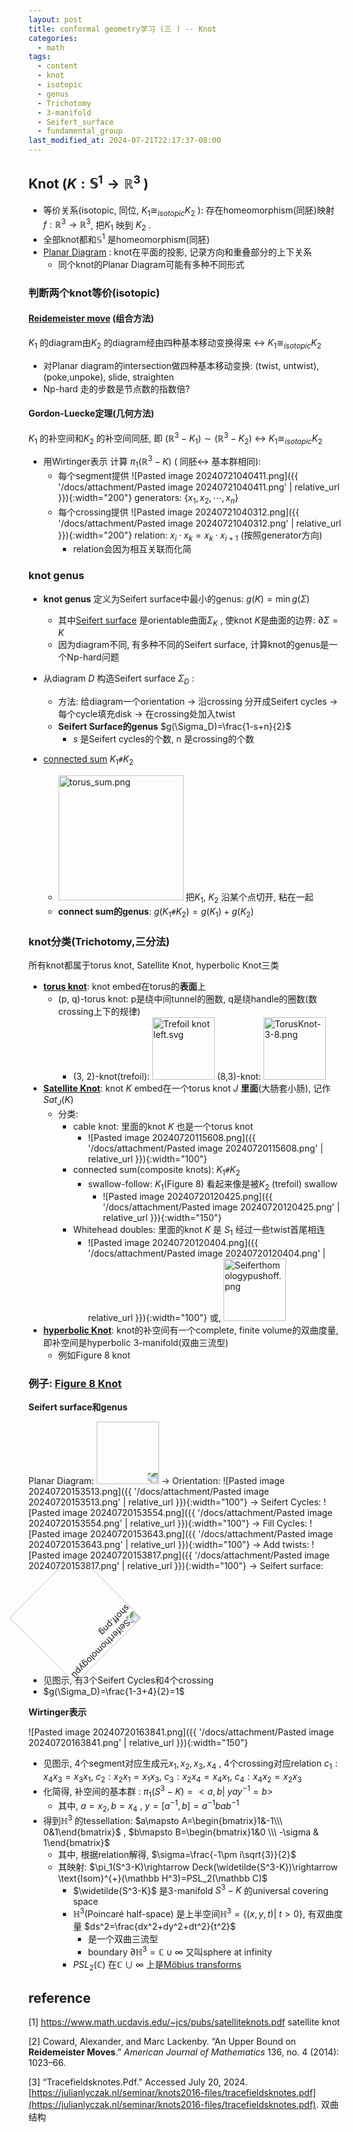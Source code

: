```yaml
---
layout: post
title: conformal geometry学习 (三 ) -- Knot
categories:
  - math
tags:
  - content
  - knot
  - isotopic
  - genus
  - Trichotomy
  - 3-manifold
  - Seifert_surface
  - fundamental_group
last_modified_at: 2024-07-21T22:17:37-08:00
---
```

## Knot ($K: \mathbb S^1\rightarrow \mathbb R^3$ )

- 等价关系(isotopic, 同位, $K_1\cong_{isotopic} K_2$ ): 存在homeomorphism(同胚)映射 $f:\mathbb R^3\rightarrow \mathbb R^3$, 把$K_1$ 映到 $K_2$ .
- 全部knot都和$\mathbb S^1$ 是homeomorphism(同胚)
- [Planar Diagram](https://katlas.org/wiki/Planar_Diagrams) : knot在平面的投影, 记录方向和重叠部分的上下关系
	- 同个knot的Planar Diagram可能有多种不同形式


### 判断两个knot等价(isotopic)

####  [Reidemeister move](https://mathworld.wolfram.com/ReidemeisterMoves.html) (组合方法)

$K_1$ 的diagram由$K_2$ 的diagram经由四种基本移动变换得来 <-> $K_1\cong_{isotopic} K_2$

- 对Planar diagram的intersection做四种基本移动变换: (twist, untwist), (poke,unpoke), slide, straighten
- Np-hard 走的步数是节点数的指数倍?

#### Gordon-Luecke定理(几何方法)

$K_1$  的补空间和$K_2$ 的补空间同胚, 即 $(\mathbb R^3- K_1)\sim (\mathbb R^3-K_2)$  <-> $K_1\cong_{isotopic} K_2$

-  用Wirtinger表示 计算 $\pi_1(\mathbb R^3-K)$ ( 同胚<-> 基本群相同): 
	- 每个segment提供 ![Pasted image 20240721040411.png]({{ '/docs/attachment/Pasted image 20240721040411.png' | relative_url }}){:width="200"} generators: $\lbrace x_1,x_2,\cdots,x_n\rbrace$ 
	- 每个crossing提供 ![Pasted image 20240721040312.png]({{ '/docs/attachment/Pasted image 20240721040312.png' | relative_url }}){:width="200"} relation: $x_i\cdot x_k=x_k\cdot x_{i+1}$ (按照generator方向)
		- relation会因为相互关联而化简


### knot genus

- **knot genus** 定义为Seifert surface中最小的genus: $g(K)=\min g(\Sigma)$ 
	- 其中[Seifert surface](https://en.wikipedia.org/wiki/Seifert_surface) 是orientable曲面$\Sigma_K$ , 使knot $K$是曲面的边界: $\partial \Sigma=K$ 
	- 因为diagram不同, 有多种不同的Seifert surface, 计算knot的genus是一个Np-hard问题

- 从diagram $D$ 构造Seifert surface $\Sigma_D$ :
	- 方法: 给diagram一个orientation -> 沿crossing 分开成Seifert cycles -> 每个cycle填充disk -> 在crossing处加入twist
	- **Seifert Surface的genus** $g(\Sigma_D)=\frac{1-s+n}{2}$ 
		- $s$ 是Seifert cycles的个数, n 是crossing的个数

- [connected sum](https://mathworld.wolfram.com/KnotSum.html#:~:text=Two%20oriented%20knots%20(or%20links,40).) $K_1 \texttt{\#} K_2$ 
	- <a href="https://mathworld.wolfram.com/KnotSum.html#:~:text=Two%20oriented%20knots%20(or%20links,40)."><img src="https://mathworld.wolfram.com/images/eps-svg/KnotSum_700.svg" alt="torus_sum.png"  width="200"></a> 把$K_1$, $K_2$ 沿某个点切开, 粘在一起
	- **connect sum的genus**: $g(K_1 \texttt{\#} K_2)=g(K_1)+g(K_2)$ 

### knot分类(Trichotomy,三分法)

所有knot都属于torus knot, Satellite Knot, hyperbolic Knot三类

-  **[torus knot](https://en.wikipedia.org/wiki/Torus_knot)**: knot embed在torus的**表面**上
	- (p, q)-torus knot: p是绕中间tunnel的圈数, q是绕handle的圈数(数crossing上下的规律)
		- (3, 2)-knot(trefoil): <a href="https://commons.wikimedia.org/wiki/File:Trefoil_knot_left.svg#/media/File:Trefoil_knot_left.svg"><img src="https://upload.wikimedia.org/wikipedia/commons/5/5c/Trefoil_knot_left.svg" alt="Trefoil knot left.svg" width="100"></a> (8,3)-knot: <a href="https://commons.wikimedia.org/wiki/File:TorusKnot-3-8.png#/media/File:TorusKnot-3-8.png"><img src="https://upload.wikimedia.org/wikipedia/commons/c/c3/TorusKnot-3-8.png" alt="TorusKnot-3-8.png"  width="100"></a> 
- **[Satellite Knot](https://en.wikipedia.org/wiki/Satellite_knot)**: knot $K$ embed在一个torus knot $J$ **里面**(大肠套小肠), 记作$Sat_J(K)$ 
	- 分类:
		- cable knot: 里面的knot $K$ 也是一个torus knot
			- ![Pasted image 20240720115608.png]({{ '/docs/attachment/Pasted image 20240720115608.png' | relative_url }}){:width="100"} 
		- connected sum(composite knots): $K_1 \texttt{\#} K_2$ 
			- swallow-follow: $K_1$(Figure 8) 看起来像是被$K_2$ (trefoil) swallow
				- ![Pasted image 20240720120425.png]({{ '/docs/attachment/Pasted image 20240720120425.png' | relative_url }}){:width="150"} 
		- Whitehead doubles: 里面的knot $K$ 是 $S_1$ 经过一些twist首尾相连
			- ![Pasted image 20240720120404.png]({{ '/docs/attachment/Pasted image 20240720120404.png' | relative_url }}){:width="100"} 或, <a href="https://www.researchgate.net/figure/A-Whitehead-double-of-a-trefoil-knot-is-a-satellite-knot-whose-companion-knot-is-a_fig10_339015556"><img src="https://www.researchgate.net/profile/Makoto-Sakuma/publication/339015556/figure/fig10/AS:897362012680193@1590959184100/A-Whitehead-double-of-a-trefoil-knot-is-a-satellite-knot-whose-companion-knot-is-a.png" alt="Seiferthomologypushoff.png" width="100"></a> 
- **[hyperbolic Knot](https://mathworld.wolfram.com/HyperbolicKnot.html)**: knot的补空间有一个complete, finite volume的双曲度量, 即补空间是hyperbolic 3-manifold(双曲三流型)
	- 例如Figure 8 knot



### 例子: [Figure 8 Knot](https://mathworld.wolfram.com/FigureEightKnot.html) 

**Seifert surface和genus**

Planar Diagram: <a href="https://mathworld.wolfram.com/FigureEightKnot.html"><img src="https://mathworld.wolfram.com/images/eps-svg/FigureEightKnot_700.svg"  width="100" style="transform: rotate(180deg);"></a>  -> Orientation: ![Pasted image 20240720153513.png]({{ '/docs/attachment/Pasted image 20240720153513.png' | relative_url }}){:width="100"} -> Seifert Cycles: ![Pasted image 20240720153554.png]({{ '/docs/attachment/Pasted image 20240720153554.png' | relative_url }}){:width="100"} -> Fill Cycles: ![Pasted image 20240720153643.png]({{ '/docs/attachment/Pasted image 20240720153643.png' | relative_url }}){:width="100"} -> Add twists: ![Pasted image 20240720153817.png]({{ '/docs/attachment/Pasted image 20240720153817.png' | relative_url }}){:width="100"} -> Seifert surface:  <a href="https://en.wikipedia.org/wiki/File:Seiferthomologypushoff.png#/media/File:Seiferthomologypushoff.png"><img src="https://upload.wikimedia.org/wikipedia/en/9/91/Seiferthomologypushoff.png" alt="Seiferthomologypushoff.png" width="150" style="transform: rotate(135deg);"></a>

- 见图示, 有3个Seifert Cycles和4个crossing
- $g(\Sigma_D)=\frac{1-3+4}{2}=1$ 

**Wirtinger表示**

![Pasted image 20240720163841.png]({{ '/docs/attachment/Pasted image 20240720163841.png' | relative_url }}){:width="150"} 

- 见图示, 4个segment对应生成元$x_1,x_2,x_3,x_4$ , 4个crossing对应relation $c_1: x_4x_3=x_3x_1$, $c_2:x_2x_1=x_1x_3$, $c_3:x_2x_4=x_4x_1$, $c_4: x_4x_2=x_2x_3$  
- 化简得, 补空间的基本群 : $\pi_1(S^3-K)=<a,b\vert\ yay^{-1}=b>$ 
	- 其中, $a=x_2, b=x_4$ , $y=[a^{-1},b]=a^{-1}bab^{-1}$ 
- 得到$\mathbb H^3$ 的tessellation: $a\mapsto A=\begin{bmatrix}1&-1\\\ 0&1\end{bmatrix}$ , $b\mapsto B=\begin{bmatrix}1&0 \\\ -\sigma & 1\end{bmatrix}$ 
	- 其中,  根据relation解得,  $\sigma=\frac{-1\pm i\sqrt{3}}{2}$ 
	- 其映射: $\pi_1(S^3-K)\rightarrow Deck(\widetilde{S^3-K})\rightarrow \text{Isom}^{+}(\mathbb H^3)=PSL_2(\mathbb C)$ 
		- $\widetilde{S^3-K}$ 是3-manifold $S^3-K$ 的universal covering space
		- $\mathbb H^3$(Poincaré half-space) 是上半空间$\mathbb H^3=\lbrace(x,y,t)\vert\ t>0\rbrace$, 有双曲度量 $ds^2=\frac{dx^2+dy^2+dt^2}{t^2}$ 
			- 是一个双曲三流型
			- boundary $\partial \mathbb H^3=\mathbb C\cup\infty$ 又叫sphere at infinity
		- $PSL_2(\mathbb C)$ 在$\mathbb C\cup \infty$ 上是[Möbius transforms](https://en.wikipedia.org/wiki/Möbius_transformation) 




## reference
<span id="ref"></span>

[1] https://www.math.ucdavis.edu/~jcs/pubs/satelliteknots.pdf satellite knot

[2] Coward, Alexander, and Marc Lackenby. “An Upper Bound on **Reidemeister Moves**.” _American Journal of Mathematics_ 136, no. 4 (2014): 1023–66.

[3] “Tracefieldsknotes.Pdf.” Accessed July 20, 2024. [https://julianlyczak.nl/seminar/knots2016-files/tracefieldsknotes.pdf](https://julianlyczak.nl/seminar/knots2016-files/tracefieldsknotes.pdf). 双曲结构

